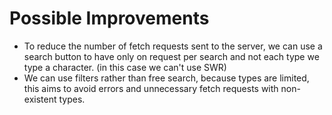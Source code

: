 # Possible Improvements
* To reduce the number of fetch requests sent to the server, we can use a search button to have only on request per search and not each type we type a character. (in this case we can't use SWR)
* We can use filters rather than free search, because types are limited, this aims to avoid errors and unnecessary fetch requests with non-existent types.